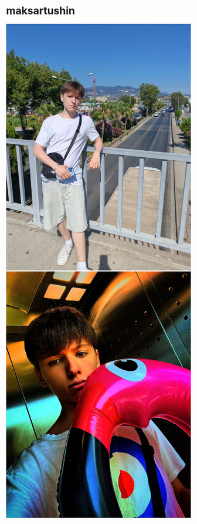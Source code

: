 # maksartushin
![alt text](https://github.com/whoamicrash/maksartushin/blob/7edce7e89eec903c6550be24c8d42c6e500e18bf/IMG_20250629_165052_557.jpg)
![alt text](https://github.com/whoamicrash/maksartushin/blob/60ea11eecf4cc38c8baf395fdb7117c169d7e88b/IMG_20250629_182311_851.jpg)
